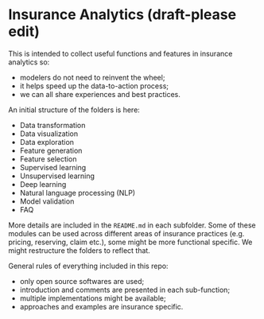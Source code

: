 # Insurance Analytics (draft-please edit)

This is intended to collect useful functions and features in insurance analytics so:

* modelers do not need to reinvent the wheel;
* it helps speed up the data-to-action process;
* we can all share experiences and best practices. 

An initial structure of the folders is here:

* Data transformation
* Data visualization
* Data exploration
* Feature generation
* Feature selection
* Supervised learning
* Unsupervised learning
* Deep learning
* Natural language processing (NLP)
* Model validation
* FAQ 

More details are included in the `README.md` in each subfolder. Some of these modules can be used across different areas of insurance practices (e.g. pricing, reserving, claim etc.), some might be more functional specific. We might restructure the folders to reflect that. 

General rules of everything included in this repo:
* only open source softwares are used;
* introduction and comments are presented in each sub-function;
* multiple implementations might be available;
* approaches and examples are insurance specific.

